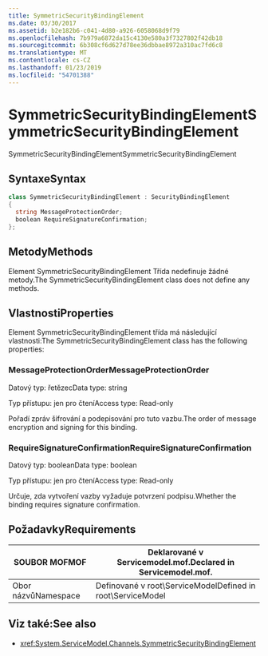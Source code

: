 ```yaml
---
title: SymmetricSecurityBindingElement
ms.date: 03/30/2017
ms.assetid: b2e182b6-c041-4d80-a926-6058068d9f79
ms.openlocfilehash: 7b979a6872da15c4130e580a3f7327802f42db18
ms.sourcegitcommit: 6b308cf6d627d78ee36dbbae8972a310ac7fd6c8
ms.translationtype: MT
ms.contentlocale: cs-CZ
ms.lasthandoff: 01/23/2019
ms.locfileid: "54701388"
---
```

# <a name="symmetricsecuritybindingelement"></a><span data-ttu-id="31639-102">SymmetricSecurityBindingElement</span><span class="sxs-lookup"><span data-stu-id="31639-102">SymmetricSecurityBindingElement</span></span>
<span data-ttu-id="31639-103">SymmetricSecurityBindingElement</span><span class="sxs-lookup"><span data-stu-id="31639-103">SymmetricSecurityBindingElement</span></span>  
  
## <a name="syntax"></a><span data-ttu-id="31639-104">Syntaxe</span><span class="sxs-lookup"><span data-stu-id="31639-104">Syntax</span></span>  
  
```csharp
class SymmetricSecurityBindingElement : SecurityBindingElement  
{  
  string MessageProtectionOrder;  
  boolean RequireSignatureConfirmation;  
};  
```  
  
## <a name="methods"></a><span data-ttu-id="31639-105">Metody</span><span class="sxs-lookup"><span data-stu-id="31639-105">Methods</span></span>  
 <span data-ttu-id="31639-106">Element SymmetricSecurityBindingElement Třída nedefinuje žádné metody.</span><span class="sxs-lookup"><span data-stu-id="31639-106">The SymmetricSecurityBindingElement class does not define any methods.</span></span>  
  
## <a name="properties"></a><span data-ttu-id="31639-107">Vlastnosti</span><span class="sxs-lookup"><span data-stu-id="31639-107">Properties</span></span>  
 <span data-ttu-id="31639-108">Element SymmetricSecurityBindingElement třída má následující vlastnosti:</span><span class="sxs-lookup"><span data-stu-id="31639-108">The SymmetricSecurityBindingElement class has the following properties:</span></span>  
  
### <a name="messageprotectionorder"></a><span data-ttu-id="31639-109">MessageProtectionOrder</span><span class="sxs-lookup"><span data-stu-id="31639-109">MessageProtectionOrder</span></span>  
 <span data-ttu-id="31639-110">Datový typ: řetězec</span><span class="sxs-lookup"><span data-stu-id="31639-110">Data type: string</span></span>  
  
 <span data-ttu-id="31639-111">Typ přístupu: jen pro čtení</span><span class="sxs-lookup"><span data-stu-id="31639-111">Access type: Read-only</span></span>  
  
 <span data-ttu-id="31639-112">Pořadí zpráv šifrování a podepisování pro tuto vazbu.</span><span class="sxs-lookup"><span data-stu-id="31639-112">The order of message encryption and signing for this binding.</span></span>  
  
### <a name="requiresignatureconfirmation"></a><span data-ttu-id="31639-113">RequireSignatureConfirmation</span><span class="sxs-lookup"><span data-stu-id="31639-113">RequireSignatureConfirmation</span></span>  
 <span data-ttu-id="31639-114">Datový typ: boolean</span><span class="sxs-lookup"><span data-stu-id="31639-114">Data type: boolean</span></span>  
  
 <span data-ttu-id="31639-115">Typ přístupu: jen pro čtení</span><span class="sxs-lookup"><span data-stu-id="31639-115">Access type: Read-only</span></span>  
  
 <span data-ttu-id="31639-116">Určuje, zda vytvoření vazby vyžaduje potvrzení podpisu.</span><span class="sxs-lookup"><span data-stu-id="31639-116">Whether the binding requires signature confirmation.</span></span>  
  
## <a name="requirements"></a><span data-ttu-id="31639-117">Požadavky</span><span class="sxs-lookup"><span data-stu-id="31639-117">Requirements</span></span>  
  
|<span data-ttu-id="31639-118">SOUBOR MOF</span><span class="sxs-lookup"><span data-stu-id="31639-118">MOF</span></span>|<span data-ttu-id="31639-119">Deklarované v Servicemodel.mof.</span><span class="sxs-lookup"><span data-stu-id="31639-119">Declared in Servicemodel.mof.</span></span>|  
|---------|-----------------------------------|  
|<span data-ttu-id="31639-120">Obor názvů</span><span class="sxs-lookup"><span data-stu-id="31639-120">Namespace</span></span>|<span data-ttu-id="31639-121">Definované v root\ServiceModel</span><span class="sxs-lookup"><span data-stu-id="31639-121">Defined in root\ServiceModel</span></span>|  
  
## <a name="see-also"></a><span data-ttu-id="31639-122">Viz také:</span><span class="sxs-lookup"><span data-stu-id="31639-122">See also</span></span>
- <xref:System.ServiceModel.Channels.SymmetricSecurityBindingElement>
